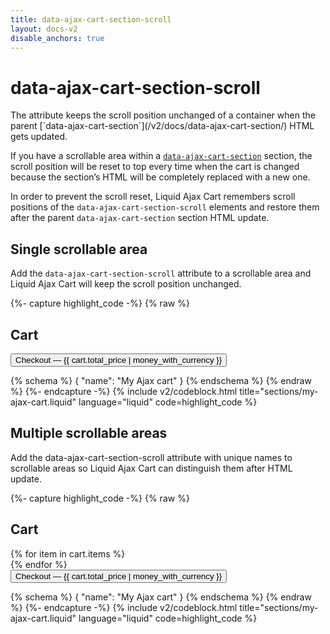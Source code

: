 ```yaml
---
title: data-ajax-cart-section-scroll
layout: docs-v2
disable_anchors: true
---
```


# data-ajax-cart-section-scroll

<p class="lead" markdown="1">
The attribute keeps the scroll position unchanged of a container when the parent [`data-ajax-cart-section`](/v2/docs/data-ajax-cart-section/) HTML gets updated.
</p>

If you have a scrollable area within a [`data-ajax-cart-section`](/v2/docs/data-ajax-cart-section/) section, 
the scroll position will be reset to top every time when the cart is changed because the section’s HTML will be completely replaced with a new one.

In order to prevent the scroll reset, Liquid Ajax Cart remembers scroll positions of the `data-ajax-cart-section-scroll` elements 
and restore them after the parent `data-ajax-cart-section` section HTML update.

## Single scrollable area

Add the `data-ajax-cart-section-scroll` attribute to a scrollable area and Liquid Ajax Cart will keep the scroll position unchanged.

{%- capture highlight_code -%}
{% raw %}
<div class="my-cart" data-ajax-cart-section>
  <h2>Cart</h2>
  <div class="my-cart__items" data-ajax-cart-section-scroll>
    <!-- Scrollable area for cart items -->
  </div>

  <form id="my-ajax-cart-form" action="{{ routes.cart_url }}" method="post">
    <button type="submit" name="checkout">
      Checkout — {{ cart.total_price | money_with_currency }}
    </button> 
  </form>
</div>

{% schema %} { "name": "My Ajax cart" } {% endschema %}
{% endraw %}
{%- endcapture -%}
{% include v2/codeblock.html title="sections/my-ajax-cart.liquid" language="liquid" code=highlight_code %}

## Multiple scrollable areas

Add the data-ajax-cart-section-scroll attribute with unique names to scrollable areas so Liquid Ajax Cart can distinguish them after HTML update.

{%- capture highlight_code -%}
{% raw %}
<div class="my-cart" data-ajax-cart-section>
  <h2>Cart</h2>
  <div class="my-cart__items" data-ajax-cart-section-scroll="main">
    {% for item in cart.items %}
      <div class="line-item" data-ajax-cart-section-scroll="{{ item.key }}">
        <!-- Despite it sounds crazy, lets imagine that each line-item container is scrollable.
        Thus it needs the data-ajax-cart-section-scroll attribute with a unique name -->
      </div>
    {% endfor %}
  </div>

  <form id="my-ajax-cart-form" action="{{ routes.cart_url }}" method="post">
    <button type="submit" name="checkout">
      Checkout — {{ cart.total_price | money_with_currency }}
    </button> 
  </form>
</div>

{% schema %} { "name": "My Ajax cart" } {% endschema %}
{% endraw %}
{%- endcapture -%}
{% include v2/codeblock.html title="sections/my-ajax-cart.liquid" language="liquid" code=highlight_code %}

